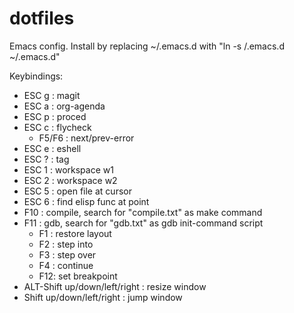 dotfiles
========

Emacs config. Install by replacing ~/.emacs.d with
"ln -s <dotfiles-path>/.emacs.d ~/.emacs.d"

Keybindings:

 * ESC g : magit
 * ESC a : org-agenda
 * ESC p : proced
 * ESC c : flycheck
   * F5/F6 : next/prev-error
 * ESC e : eshell
 * ESC ? : tag
 * ESC 1 : workspace w1
 * ESC 2 : workspace w2
 * ESC 5 : open file at cursor
 * ESC 6 : find elisp func at point
 * F10   : compile, search for "compile.txt" as make command 
 * F11   : gdb, search for "gdb.txt" as gdb init-command script  
   * F1 : restore layout
   * F2 : step into
   * F3 : step over
   * F4 : continue
   * F12: set breakpoint
 * ALT-Shift up/down/left/right : resize window
 * Shift up/down/left/right : jump window
